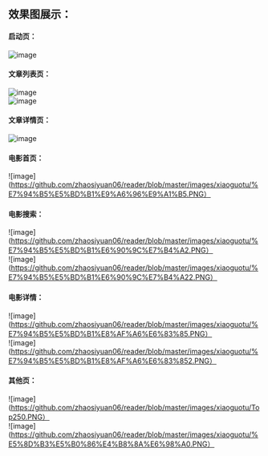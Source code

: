 ## 效果图展示：<br>
#### 启动页：<br>
![image](https://github.com/zhaosiyuan06/reader/blob/master/images/xiaoguotu/%E5%90%AF%E5%8A%A8%E9%A1%B5%E9%9D%A2.png)<br>

#### 文章列表页：<br>
![image](https://github.com/zhaosiyuan06/reader/blob/master/images/xiaoguotu/%E6%96%87%E7%AB%A0%E5%88%97%E8%A1%A81.PNG)<br>
![image](https://github.com/zhaosiyuan06/reader/blob/master/images/xiaoguotu/%E6%96%87%E7%AB%A0%E5%88%97%E8%A1%A82.PNG)<br>

#### 文章详情页：<br>
![image](https://github.com/zhaosiyuan06/reader/blob/master/images/xiaoguotu/%E6%96%87%E7%AB%A0%E8%AF%A6%E6%83%85.png)<br>

#### 电影首页：<br>
![image](https://github.com/zhaosiyuan06/reader/blob/master/images/xiaoguotu/%E7%94%B5%E5%BD%B1%E9%A6%96%E9%A1%B5.PNG）<br>

#### 电影搜索：<br>
![image](https://github.com/zhaosiyuan06/reader/blob/master/images/xiaoguotu/%E7%94%B5%E5%BD%B1%E6%90%9C%E7%B4%A2.PNG）<br>
![image](https://github.com/zhaosiyuan06/reader/blob/master/images/xiaoguotu/%E7%94%B5%E5%BD%B1%E6%90%9C%E7%B4%A22.PNG）<br>

#### 电影详情：<br>
![image](https://github.com/zhaosiyuan06/reader/blob/master/images/xiaoguotu/%E7%94%B5%E5%BD%B1%E8%AF%A6%E6%83%85.PNG）<br>
![image](https://github.com/zhaosiyuan06/reader/blob/master/images/xiaoguotu/%E7%94%B5%E5%BD%B1%E8%AF%A6%E6%83%852.PNG）<br>

#### 其他页：<br>
![image](https://github.com/zhaosiyuan06/reader/blob/master/images/xiaoguotu/Top250.PNG）<br>
![image](https://github.com/zhaosiyuan06/reader/blob/master/images/xiaoguotu/%E5%8D%B3%E5%B0%86%E4%B8%8A%E6%98%A0.PNG）<br>
